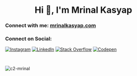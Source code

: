 <h1 align="center">Hi 👋, I'm Mrinal Kasyap</h1>

<h3 align="left">Connect with me: <a href="https://mrinalkasyap.com">mrinalkasyap.com</a></h3>
<h3>Connect on Social:</h3>
<span align="left">
  
  [![Instagram](https://img.shields.io/badge/Instagram-%23E4405F.svg?logo=Instagram&logoColor=white)](https://instagram.com/c2_mrinal) [![LinkedIn](https://img.shields.io/badge/LinkedIn-%230077B5.svg?logo=linkedin&logoColor=white)](https://linkedin.com/in/mrinalkasyap) [![Stack Overflow](https://img.shields.io/badge/-Stackoverflow-FE7A16?logo=stack-overflow&logoColor=white)]([https://stackoverflow.com/users/c2-mrinal](https://stackoverflow.com/users/14725561/c2-mrinal)) [![Codepen](https://img.shields.io/badge/Codepen-000000?style=for-the-badge&logo=codepen&logoColor=white)](https://codepen.io/c2-mrinal) 
</span>

</br>

<p><img align="center" src="https://github-readme-streak-stats.herokuapp.com/?user=c2-mrinal&" alt="c2-mrinal" /></p>
